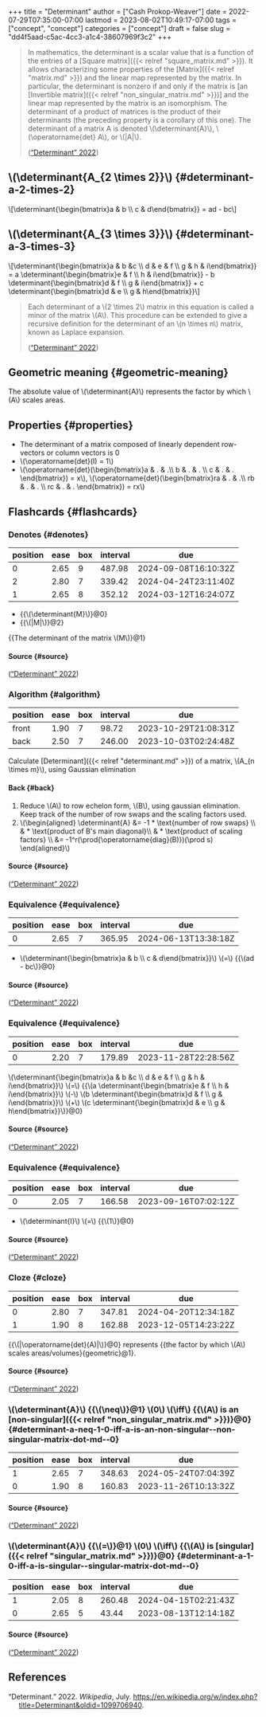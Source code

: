 +++
title = "Determinant"
author = ["Cash Prokop-Weaver"]
date = 2022-07-29T07:35:00-07:00
lastmod = 2023-08-02T10:49:17-07:00
tags = ["concept", "concept"]
categories = ["concept"]
draft = false
slug = "dd4f5aad-c5ac-4cc3-a1c4-38607969f3c2"
+++

> In mathematics, the determinant is a scalar value that is a function of the entries of a [Square matrix]({{< relref "square_matrix.md" >}}). It allows characterizing some properties of the [Matrix]({{< relref "matrix.md" >}}) and the linear map represented by the matrix. In particular, the determinant is nonzero if and only if the matrix is [an [Invertible matrix]({{< relref "non_singular_matrix.md" >}})] and the linear map represented by the matrix is an isomorphism. The determinant of a product of matrices is the product of their determinants (the preceding property is a corollary of this one). The determinant of a matrix A is denoted \\(\determinant{A}\\), \\(\operatorname{det} A\\), or \\(|A|\\).
>
> (<a href="#citeproc_bib_item_1">“Determinant” 2022</a>)


## \\(\determinant{A\_{2 \times 2}}\\) {#determinant-a-2-times-2}

\\[\determinant{\begin{bmatrix}a & b \\\ c & d\end{bmatrix}} = ad - bc\\]


## \\(\determinant{A\_{3 \times 3}}\\) {#determinant-a-3-times-3}

\\[\determinant{\begin{bmatrix}a & b &c \\\ d & e & f \\\ g & h & i\end{bmatrix}} = a \determinant{\begin{bmatrix}e & f \\\ h & i\end{bmatrix}} - b \determinant{\begin{bmatrix}d & f \\\ g & i\end{bmatrix}} + c \determinant{\begin{bmatrix}d & e \\\ g & h\end{bmatrix}}\\]

> Each determinant of a \\(2 \times 2\\) matrix in this equation is called a minor of the matrix \\(A\\). This procedure can be extended to give a recursive definition for the determinant of an \\(n \times n\\) matrix, known as Laplace expansion.
>
> (<a href="#citeproc_bib_item_1">“Determinant” 2022</a>)


## Geometric meaning {#geometric-meaning}

The absolute value of \\(\determinant{A}\\) represents the factor by which \\(A\\) scales areas.


## Properties {#properties}

-   The determinant of a matrix composed of linearly dependent row-vectors or column vectors is 0
-   \\(\operatorname{det}(I) = 1\\)
-   \\(\operatorname{det}(\begin{bmatrix}a & . & .\\\ b & . & . \\\ c & . & . \end{bmatrix}) = x\\), \\(\operatorname{det}(\begin{bmatrix}ra & . & .\\\ rb & . & . \\\ rc & . & . \end{bmatrix}) = rx\\)


## Flashcards {#flashcards}


### Denotes {#denotes}

| position | ease | box | interval | due                  |
|----------|------|-----|----------|----------------------|
| 0        | 2.65 | 9   | 487.98   | 2024-09-08T16:10:32Z |
| 2        | 2.80 | 7   | 339.42   | 2024-04-24T23:11:40Z |
| 1        | 2.65 | 8   | 352.12   | 2024-03-12T16:24:07Z |

-   {{\\(\determinant{M}\\)}@0}
-   {{\\(|M|\\)}@2}

{{The determinant of the matrix \\(M\\)}@1}


#### Source {#source}

(<a href="#citeproc_bib_item_1">“Determinant” 2022</a>)


### Algorithm {#algorithm}

| position | ease | box | interval | due                  |
|----------|------|-----|----------|----------------------|
| front    | 1.90 | 7   | 98.72    | 2023-10-29T21:08:31Z |
| back     | 2.50 | 7   | 246.00   | 2023-10-03T02:24:48Z |

Calculate [Determinant]({{< relref "determinant.md" >}}) of a matrix, \\(A\_{n \times m}\\), using Gaussian elimination


#### Back {#back}

1.  Reduce \\(A\\) to row echelon form, \\(B\\), using gaussian elimination. Keep track of the number of row swaps and the scaling factors used.
2.  \\(\begin{aligned} \determinant{A} &= -1 \* \text{number of row swaps} \\\ & \* \text{product of B's main diagonal}\\\ & \* \text{product of scaling factors} \\\ &= -1^r(\prod{\operatorname{diag}(B)})(\prod s) \end{aligned}\\)


#### Source {#source}

(<a href="#citeproc_bib_item_1">“Determinant” 2022</a>)


### Equivalence {#equivalence}

| position | ease | box | interval | due                  |
|----------|------|-----|----------|----------------------|
| 0        | 2.65 | 7   | 365.95   | 2024-06-13T13:38:18Z |

-   \\(\determinant{\begin{bmatrix}a & b \\\ c & d\end{bmatrix}}\\) \\(=\\) {{\\(ad - bc\\)}@0}


#### Source {#source}

(<a href="#citeproc_bib_item_1">“Determinant” 2022</a>)


### Equivalence {#equivalence}

| position | ease | box | interval | due                  |
|----------|------|-----|----------|----------------------|
| 0        | 2.20 | 7   | 179.89   | 2023-11-28T22:28:56Z |

\\(\determinant{\begin{bmatrix}a & b &c \\\ d & e & f \\\ g & h & i\end{bmatrix}}\\) \\(=\\) {{\\(a \determinant{\begin{bmatrix}e & f \\\ h & i\end{bmatrix}}\\) \\(-\\) \\(b \determinant{\begin{bmatrix}d & f \\\ g & i\end{bmatrix}}\\) \\(+\\) \\(c \determinant{\begin{bmatrix}d & e \\\ g & h\end{bmatrix}}\\)}@0}


#### Source {#source}

(<a href="#citeproc_bib_item_1">“Determinant” 2022</a>)


### Equivalence {#equivalence}

| position | ease | box | interval | due                  |
|----------|------|-----|----------|----------------------|
| 0        | 2.05 | 7   | 166.58   | 2023-09-16T07:02:12Z |

-   \\(\determinant{I}\\) \\(=\\) {{\\(1\\)}@0}


#### Source {#source}

(<a href="#citeproc_bib_item_1">“Determinant” 2022</a>)


### Cloze {#cloze}

| position | ease | box | interval | due                  |
|----------|------|-----|----------|----------------------|
| 0        | 2.80 | 7   | 347.81   | 2024-04-20T12:34:18Z |
| 1        | 1.90 | 8   | 162.88   | 2023-12-05T14:23:22Z |

{{\\(|\operatorname{det}(A)|\\)}@0} represents {{the factor by which \\(A\\) scales areas/volumes}{geometric}@1}.


#### Source {#source}

(<a href="#citeproc_bib_item_1">“Determinant” 2022</a>)


### \\(\determinant{A}\\) {{\\(\neq\\)}@1} \\(0\\) \\(\iff\\) {{\\(A\\) is an [non-singular]({{< relref "non_singular_matrix.md" >}})}@0} {#determinant-a-neq-1-0-iff-a-is-an-non-singular--non-singular-matrix-dot-md--0}

| position | ease | box | interval | due                  |
|----------|------|-----|----------|----------------------|
| 1        | 2.65 | 7   | 348.63   | 2024-05-24T07:04:39Z |
| 0        | 1.90 | 8   | 160.83   | 2023-11-26T10:13:32Z |


#### Source {#source}

(<a href="#citeproc_bib_item_1">“Determinant” 2022</a>)


### \\(\determinant{A}\\) {{\\(=\\)}@1} \\(0\\) \\(\iff\\) {{\\(A\\) is [singular]({{< relref "singular_matrix.md" >}})}@0} {#determinant-a-1-0-iff-a-is-singular--singular-matrix-dot-md--0}

| position | ease | box | interval | due                  |
|----------|------|-----|----------|----------------------|
| 1        | 2.05 | 8   | 260.48   | 2024-04-15T02:21:43Z |
| 0        | 2.65 | 5   | 43.44    | 2023-08-13T12:14:18Z |


#### Source {#source}

(<a href="#citeproc_bib_item_1">“Determinant” 2022</a>)

## References

<style>.csl-entry{text-indent: -1.5em; margin-left: 1.5em;}</style><div class="csl-bib-body">
  <div class="csl-entry"><a id="citeproc_bib_item_1"></a>“Determinant.” 2022. <i>Wikipedia</i>, July. <a href="https://en.wikipedia.org/w/index.php?title=Determinant&oldid=1099706940">https://en.wikipedia.org/w/index.php?title=Determinant&#38;oldid=1099706940</a>.</div>
</div>
